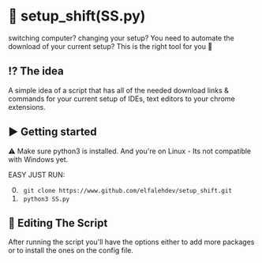# :crystal_ball: setup_shift(SS.py) 
switching computer? changing your setup? You need to automate the download of your current setup?  This is the right tool for you :incoming_envelope:

## :interrobang: The idea 
A simple idea of a script that has all of the needed download links & commands for your current setup of IDEs, text editors to your chrome extensions.

## :arrow_forward: Getting started 
:warning: Make sure python3 is installed. And you're on Linux - Its not compatible with Windows yet.

EASY JUST RUN: 

0. ``` git clone https://www.github.com/elfalehdev/setup_shift.git```
1. ``` python3 SS.py```

## :wrench: Editing The Script
After running the script you'll have the options either to add more packages or to install the ones on the config file. 
